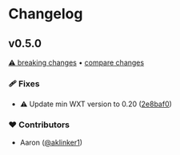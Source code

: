 # Changelog

## v0.5.0
[⚠️ breaking changes](https://wxt.dev/guide/resources/upgrading.html) &bull; [compare changes](https://github.com/wxt-dev/wxt/compare/analytics-v0.4.1...analytics-v0.5.0)

### 🩹 Fixes

- ⚠️  Update min WXT version to 0.20 ([2e8baf0](https://github.com/wxt-dev/wxt/commit/2e8baf0))

### ❤️ Contributors

- Aaron ([@aklinker1](https://github.com/aklinker1))
